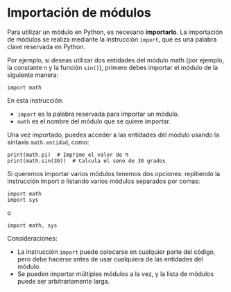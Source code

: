 # Importación de módulos

Para utilizar un módulo en Python, es necesario **importarlo**. La importación de módulos se realiza mediante la instrucción `import`, que es una palabra clave reservada en Python.

Por ejemplo, si deseas utilizar dos entidades del módulo math (por ejemplo, la constante `π` y la función `sin()`), primero debes importar el módulo de la siguiente manera:

```
import math
```

En esta instrucción:

* `import` es la palabra reservada para importar un módulo.
* `math` es el nombre del módulo que se quiere importar.

Una vez importado, puedes acceder a las entidades del módulo usando la sintaxis `math.entidad`, como:

```
print(math.pi)  # Imprime el valor de π
print(math.sin(30))  # Calcula el seno de 30 grados
```

Si queremos importar varios módulos tenemos dos opciones: repitiendo la instrucción import o listando varios módulos separados por comas:

```
import math
import sys
```

o

```
import math, sys
```

Consideraciones:

* La instrucción `import` puede colocarse en cualquier parte del código, pero debe hacerse antes de usar cualquiera de las entidades del módulo.
* Se pueden importar múltiples módulos a la vez, y la lista de módulos puede ser arbitrariamente larga.